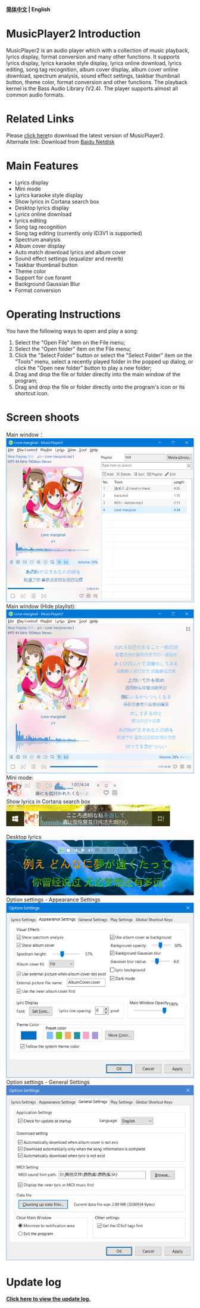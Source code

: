**[简体中文](https://github.com/zhongyang219/MusicPlayer2/blob/master/README.md) | English**<br>
# MusicPlayer2 Introduction
MusicPlayer2 is an audio player which with a collection of music playback, lyrics display, format conversion and many other functions. It supports lyrics display, lyrics karaoke style display, lyrics online download, lyrics editing, song tag recognition, album cover display, album cover online download, spectrum analysis, sound effect settings, taskbar thumbnail button, theme color, format conversion and other functions. The playback kernel is the Bass Audio Library (V2.4). The player supports almost all common audio formats. <br>
# Related Links<br>
Please [click here](https://github.com/zhongyang219/MusicPlayer2/releases)to download the latest version of MusicPlayer2.<br>
Alternate link: Download from [Baidu Netdisk](https://pan.baidu.com/s/1i5QNwFF)<br>
# Main Features
* Lyrics display
* Mini mode
* Lyrics karaoke style display
* Show lyrics in Cortana search box
* Desktop lyrics display
* Lyrics online download
* lyrics editing
* Song tag recognition
* Song tag editing (currently only ID3V1 is supported)
* Spectrum analysis
* Album cover display
* Auto match download lyrics and album cover
* Sound effect settings (equalizer and reverb)
* Taskbar thumbnail button
* Theme color
* Support for cue foramt
* Background Gaussian Blur
* Format conversion
# Operating Instructions
You have the following ways to open and play a song:<br>
1. Select the "Open File" item on the File menu;<br>
2. Select the "Open folder" item on the File menu;<br>
3. Click the "Select Folder" button or select the "Select Folder" item on the "Tools" menu, select a recently played folder in the popped up dialog, or click the "Open new folder" button to play a new folder;<br>
4. Drag and drop the file or folder directly into the main window of the program;<br>
5. Drag and drop the file or folder directly onto the program's icon or its shortcut icon.<br>
# Screen shoots
Main window：<br>
<img src="Screenshots/en_us/Main_window.png" style="zoom:80%;" /><br>
Main window (Hide playlist):<br>
<img src="Screenshots/en_us/Main_window2.png" style="zoom:80%;" /><br>
Mini mode:<br>
<img src="Screenshots/Mini_mode.png" style="zoom:80%;" /><br>
Show lyrics in Cortana search box<br>
<img src="Screenshots/Cortana_lyric.png" style="zoom:80%;" /><br>
<br>Desktop lyrics<br>
<img src="Screenshots/desktop_lyric.jpg" style="zoom:80%;" /><br>
Option settings - Appearance Settings<br>
<img src="Screenshots/en_us/options.png" style="zoom:80%;" /><br>
Option settings - General Settings<br>
<img src="Screenshots/en_us/options2.png" style="zoom:80%;" /><br>
# Update log
**[Click here to view the update log.](https://github.com/zhongyang219/MusicPlayer2/blob/master/Documents/update_log_en-us.md)**
